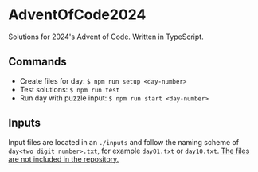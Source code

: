# AdventOfCode2024
Solutions for 2024's Advent of Code. Written in TypeScript.

## Commands
- Create files for day: `$ npm run setup <day-number>`
- Test solutions: `$ npm run test`
- Run day with puzzle input: `$ npm run start <day-number>`

## Inputs
Input files are located in an `./inputs` and follow the naming scheme of `day<two digit number>.txt`, for example `day01.txt` or `day10.txt`.
[The files are not included in the repository.](https://adventofcode.com/2024/about#faq_copying)

